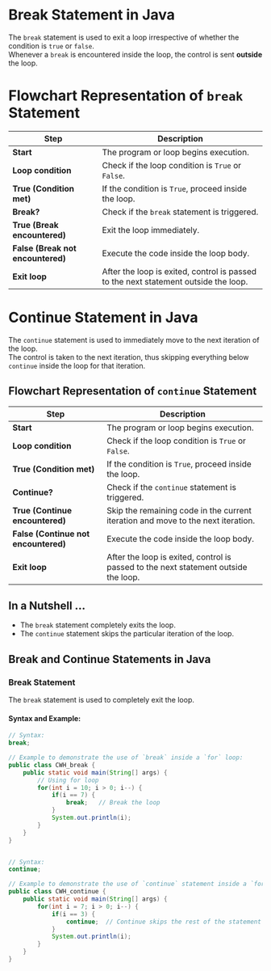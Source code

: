 # Break Statement in Java

The `break` statement is used to exit a loop irrespective of whether the condition is `true` or `false`.  
Whenever a `break` is encountered inside the loop, the control is sent **outside** the loop.


# Flowchart Representation of `break` Statement

| **Step**                           | **Description**                              |
|------------------------------------|----------------------------------------------|
| **Start**                          | The program or loop begins execution.        |
| **Loop condition**                 | Check if the loop condition is `True` or `False`. |
| **True (Condition met)**           | If the condition is `True`, proceed inside the loop. |
| **Break?**                         | Check if the `break` statement is triggered. |
| **True (Break encountered)**       | Exit the loop immediately.                   |
| **False (Break not encountered)**  | Execute the code inside the loop body.       |
| **Exit loop**                      | After the loop is exited, control is passed to the next statement outside the loop. |



# Continue Statement in Java

The `continue` statement is used to immediately move to the next iteration of the loop.  
The control is taken to the next iteration, thus skipping everything below `continue` inside the loop for that iteration.

## Flowchart Representation of `continue` Statement

| **Step**                           | **Description**                                                      |
|------------------------------------|----------------------------------------------------------------------|
| **Start**                          | The program or loop begins execution.                                |
| **Loop condition**                 | Check if the loop condition is `True` or `False`.                    |
| **True (Condition met)**           | If the condition is `True`, proceed inside the loop.                 |
| **Continue?**                      | Check if the `continue` statement is triggered.                       |
| **True (Continue encountered)**    | Skip the remaining code in the current iteration and move to the next iteration. |
| **False (Continue not encountered)**| Execute the code inside the loop body.                               |
| **Exit loop**                      | After the loop is exited, control is passed to the next statement outside the loop. |


## In a Nutshell …

- The `break` statement completely exits the loop.
- The `continue` statement skips the particular iteration of the loop.


## Break and Continue Statements in Java

### Break Statement

The `break` statement is used to completely exit the loop.

#### Syntax and Example:

```java
// Syntax:
break;

// Example to demonstrate the use of `break` inside a `for` loop:
public class CWH_break {  
    public static void main(String[] args) {  
        // Using for loop  
        for(int i = 10; i > 0; i--) {  
            if(i == 7) {  
                break;   // Break the loop
            }  
            System.out.println(i);  
        }  
    }  
}


// Syntax:
continue;

// Example to demonstrate the use of `continue` statement inside a `for` loop:
public class CWH_continue {  
    public static void main(String[] args) {  
        for(int i = 7; i > 0; i--) {  
            if(i == 3) {  
                continue;  // Continue skips the rest of the statement
            }  
            System.out.println(i);  
        }  
    }  
}
